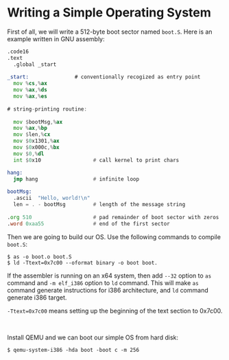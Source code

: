 # Writing a Simple Operating System #

First of all, we will write a 512-byte boot sector named `boot.S`. Here is an example written in GNU assembly:

```asm
.code16
.text
  .global _start
  
_start:               # conventionally recogized as entry point
  mov %cs,%ax
  mov %ax,%ds
  mov %ax,%es
  
# string-printing routine:
                      
  mov $bootMsg,%ax
  mov %ax,%bp
  mov $len,%cx
  mov $0x1301,%ax
  mov $0x000c,%bx
  mov $0,%dl
  int $0x10                 # call kernel to print chars

hang:
  jmp hang                  # infinite loop
  
bootMsg: 
  .ascii  "Hello, world!\n"
  len = . - bootMsg         # length of the message string
  
.org 510                    # pad remainder of boot sector with zeros
.word 0xaa55                # end of the first sector
```

Then we are going to build our OS. Use the following commands to compile `boot.S`:

```console
$ as -o boot.o boot.S 
$ ld -Ttext=0x7c00 --oformat binary -o boot boot.
```

If the assembler is running on an x64 system, then add `--32` option to `as` command and `-m elf_i386` option to `ld` command. This will make `as` command generate instructions for i386 architecture, and `ld` command generate i386 target.

`-Ttext=0x7c00` means setting up the beginning of the text section to 0x7c00.

&nbsp;

Install QEMU and we can boot our simple OS from hard disk:

```console
$ qemu-system-i386 -hda boot -boot c -m 256
```
